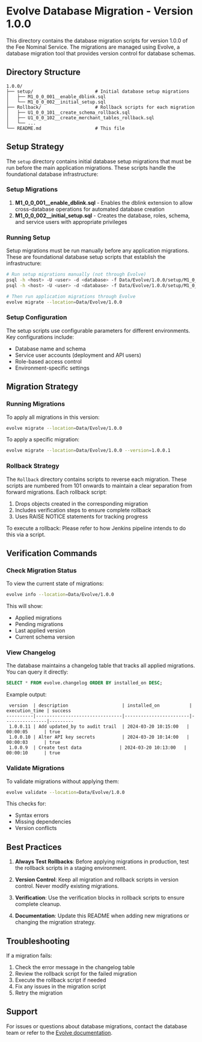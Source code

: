 # Evolve Database Migration - Version 1.0.0

This directory contains the database migration scripts for version 1.0.0 of the Fee Nominal Service. The migrations are managed using Evolve, a database migration tool that provides version control for database schemas.

## Directory Structure

```
1.0.0/
├── setup/                       # Initial database setup migrations
│   ├── M1_0_0_001__enable_dblink.sql
│   └── M1_0_0_002__initial_setup.sql
├── Rollback/                    # Rollback scripts for each migration
│   ├── U1_0_0_101__create_schema_rollback.sql
│   ├── U1_0_0_102__create_merchant_tables_rollback.sql
│   └── ...
└── README.md                    # This file
```

## Setup Strategy

The `setup` directory contains initial database setup migrations that must be run before the main application migrations. These scripts handle the foundational database infrastructure:

### Setup Migrations

1. **M1_0_0_001__enable_dblink.sql** - Enables the dblink extension to allow cross-database operations for automated database creation
2. **M1_0_0_002__initial_setup.sql** - Creates the database, roles, schema, and service users with appropriate privileges

### Running Setup

Setup migrations must be run manually before any application migrations. These are foundational database setup scripts that establish the infrastructure:

```bash
# Run setup migrations manually (not through Evolve)
psql -h <host> -U <user> -d <database> -f Data/Evolve/1.0.0/setup/M1_0_0_001__enable_dblink.sql
psql -h <host> -U <user> -d <database> -f Data/Evolve/1.0.0/setup/M1_0_0_002__initial_setup.sql

# Then run application migrations through Evolve
evolve migrate --location=Data/Evolve/1.0.0
```

### Setup Configuration

The setup scripts use configurable parameters for different environments. Key configurations include:
- Database name and schema
- Service user accounts (deployment and API users)
- Role-based access control
- Environment-specific settings

## Migration Strategy

### Running Migrations

To apply all migrations in this version:

```bash
evolve migrate --location=Data/Evolve/1.0.0
```

To apply a specific migration:

```bash
evolve migrate --location=Data/Evolve/1.0.0 --version=1.0.0.1
```

### Rollback Strategy

The `Rollback` directory contains scripts to reverse each migration. These scripts are numbered from 101 onwards to maintain a clear separation from forward migrations. Each rollback script:

1. Drops objects created in the corresponding migration
2. Includes verification steps to ensure complete rollback
3. Uses RAISE NOTICE statements for tracking progress

To execute a rollback:
Please refer to how Jenkins pipeline intends to do this via a script.


## Verification Commands

### Check Migration Status

To view the current state of migrations:

```bash
evolve info --location=Data/Evolve/1.0.0
```

This will show:
- Applied migrations
- Pending migrations
- Last applied version
- Current schema version

### View Changelog

The database maintains a changelog table that tracks all applied migrations. You can query it directly:

```sql
SELECT * FROM evolve.changelog ORDER BY installed_on DESC;
```

Example output:
```
 version  | description                    | installed_on           | execution_time | success
----------|--------------------------------|------------------------|----------------|---------
 1.0.0.11 | Add updated_by to audit trail  | 2024-03-20 10:15:00   | 00:00:05      | true
 1.0.0.10 | Alter API key secrets          | 2024-03-20 10:14:00   | 00:00:03      | true
 1.0.0.9  | Create test data              | 2024-03-20 10:13:00   | 00:00:10      | true
```

### Validate Migrations

To validate migrations without applying them:

```bash
evolve validate --location=Data/Evolve/1.0.0
```

This checks for:
- Syntax errors
- Missing dependencies
- Version conflicts

## Best Practices

1. **Always Test Rollbacks**: Before applying migrations in production, test the rollback scripts in a staging environment.

2. **Version Control**: Keep all migration and rollback scripts in version control. Never modify existing migrations.

3. **Verification**: Use the verification blocks in rollback scripts to ensure complete cleanup.

4. **Documentation**: Update this README when adding new migrations or changing the migration strategy.

## Troubleshooting

If a migration fails:

1. Check the error message in the changelog table
2. Review the rollback script for the failed migration
3. Execute the rollback script if needed
4. Fix any issues in the migration script
5. Retry the migration

## Support

For issues or questions about database migrations, contact the database team or refer to the [Evolve documentation](https://evolve-db.netlify.app/). 